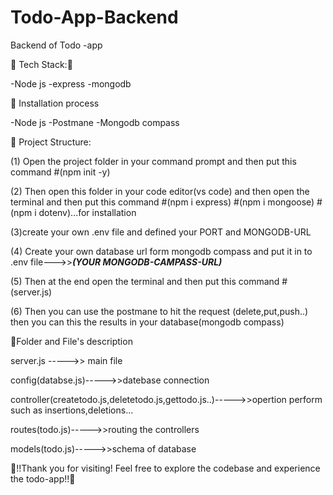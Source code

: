 

# Todo-App-Backend
Backend of Todo -app


🌠 Tech Stack:🔮

   -Node js
   -express
   -mongodb


🌈 Installation process

   -Node js
   -Postmane
   -Mongodb compass 


📂 Project Structure:

   (1) Open the project folder in your command prompt and then put this command #(npm init -y)

   (2) Then open this folder in your code editor(vs code) and then open the terminal and then put this command
       #(npm i express) 
       #(npm i mongoose) 
       #(npm i dotenv)...for installation

   (3)create your own .env file and defined your PORT and MONGODB-URL
       

   (4) Create your own database url form mongodb compass and put it in to .env file--->>***(YOUR MONGODB-CAMPASS-URL)***

   (5) Then at the end open the terminal and then put this command #(server.js)

   (6) Then you can use the postmane to hit the request (delete,put,push..) then you can this the results in your database(mongodb compass)


📂Folder and File's description

  server.js ----->> main file

  config(databse.js)----->>datebase connection

  controller(createtodo.js,deletetodo.js,gettodo.js..)----->>opertion perform such as insertions,deletions...

  routes(todo.js)----->>routing the controllers

  models(todo.js)----->>schema of database



🚀!!Thank you for visiting! Feel free to explore the codebase and experience the todo-app!!🚀

